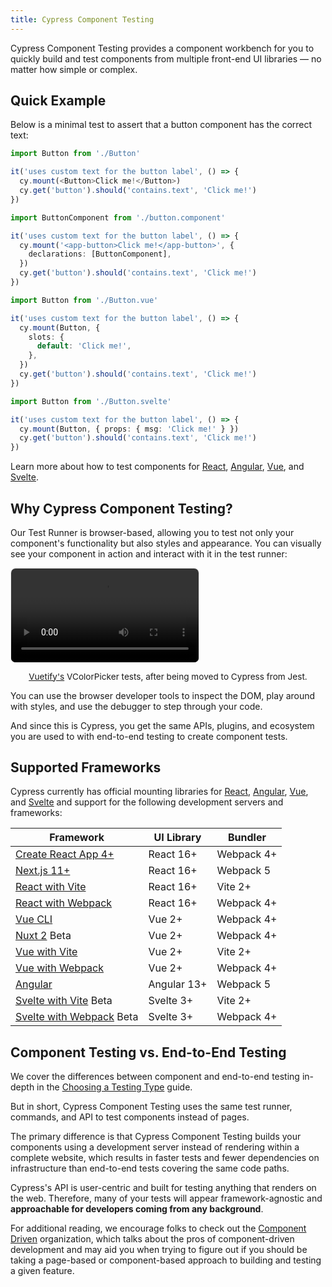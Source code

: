 ```yaml
---
title: Cypress Component Testing
---
```


Cypress Component Testing provides a component workbench for you to quickly
build and test components from multiple front-end UI libraries — no matter how
simple or complex.

## Quick Example

Below is a minimal test to assert that a button component has the correct text:

<code-group>
<code-block label="React" active>

```ts
import Button from './Button'

it('uses custom text for the button label', () => {
  cy.mount(<Button>Click me!</Button>)
  cy.get('button').should('contains.text', 'Click me!')
})
```

</code-block>
<code-block label="Angular">

```ts
import ButtonComponent from './button.component'

it('uses custom text for the button label', () => {
  cy.mount('<app-button>Click me!</app-button>', {
    declarations: [ButtonComponent],
  })
  cy.get('button').should('contains.text', 'Click me!')
})
```

</code-block>
<code-block label="Vue">

```ts
import Button from './Button.vue'

it('uses custom text for the button label', () => {
  cy.mount(Button, {
    slots: {
      default: 'Click me!',
    },
  })
  cy.get('button').should('contains.text', 'Click me!')
})
```

</code-block>
<code-block label="Svelte">

```ts
import Button from './Button.svelte'

it('uses custom text for the button label', () => {
  cy.mount(Button, { props: { msg: 'Click me!' } })
  cy.get('button').should('contains.text', 'Click me!')
})
```

</code-block>
</code-group>

Learn more about how to test components for
[React](/guides/component-testing/react/overview),
[Angular](/guides/component-testing/angular/overview),
[Vue](/guides/component-testing/vue/overview), and
[Svelte](/guides/component-testing/svelte/overview).

## Why Cypress Component Testing?

Our Test Runner is browser-based, allowing you to test not only your component's
functionality but also styles and appearance. You can visually see your
component in action and interact with it in the test runner:

<video loop="true" controls autoplay="true" style="border-radius: 8px; border: 1px solid #eaeaea;">
  <source src="/img/vuetify-color-picker-example.webm" type="video/webm">
</video>
<p style="font-size: 0.85rem; text-align: center;"><a href="https://vuetifyjs.com/en/components/color-pickers/">Vuetify's</a> VColorPicker tests, after being moved to Cypress from Jest.</p>

You can use the browser developer tools to inspect the DOM, play around with
styles, and use the debugger to step through your code.

And since this is Cypress, you get the same APIs, plugins, and ecosystem you are
used to with end-to-end testing to create component tests.

## Supported Frameworks

Cypress currently has official mounting libraries for
[React](/guides/component-testing/react/overview),
[Angular](/guides/component-testing/angular/overview),
[Vue](/guides/component-testing/vue/overview), and
[Svelte](/guides/component-testing/svelte/overview) and support for the
following development servers and frameworks:

| Framework                                                                                                            | UI Library  | Bundler    |
| -------------------------------------------------------------------------------------------------------------------- | ----------- | ---------- |
| [Create React App 4+](/guides/component-testing/react/overview#Create-React-App-CRA)                                 | React 16+   | Webpack 4+ |
| [Next.js 11+](/guides/component-testing/react/overview#Next-js)                                                      | React 16+   | Webpack 5  |
| [React with Vite](/guides/component-testing/react/overview#React-with-Vite)                                          | React 16+   | Vite 2+    |
| [React with Webpack](/guides/component-testing/react/overview#React-with-Webpack)                                    | React 16+   | Webpack 4+ |
| [Vue CLI](/guides/component-testing/vue/overview#Vue-CLI)                                                            | Vue 2+      | Webpack 4+ |
| [Nuxt 2](/guides/component-testing/vue/overview#Nuxt) <Badge type="info">Beta</Badge>                                | Vue 2+      | Webpack 4+ |
| [Vue with Vite](/guides/component-testing/vue/overview#Vue-with-Vite)                                                | Vue 2+      | Vite 2+    |
| [Vue with Webpack](/guides/component-testing/vue/overview#Vue-with-Webpack)                                          | Vue 2+      | Webpack 4+ |
| [Angular](/guides/component-testing/angular/overview#Framework-Configuration)                                        | Angular 13+ | Webpack 5  |
| [Svelte with Vite](/guides/component-testing/svelte/overview#Svelte-with-Vite) <Badge type="info">Beta</Badge>       | Svelte 3+   | Vite 2+    |
| [Svelte with Webpack](/guides/component-testing/svelte/overview#Svelte-with-Webpack) <Badge type="info">Beta</Badge> | Svelte 3+   | Webpack 4+ |

## Component Testing vs. End-to-End Testing

We cover the differences between component and end-to-end testing in-depth in
the [Choosing a Testing Type](/guides/core-concepts/testing-types) guide.

But in short, Cypress Component Testing uses the same test runner, commands, and
API to test components instead of pages.

The primary difference is that Cypress Component Testing builds your components
using a development server instead of rendering within a complete website, which
results in faster tests and fewer dependencies on infrastructure than end-to-end
tests covering the same code paths.

Cypress's API is user-centric and built for testing anything that renders on the
web. Therefore, many of your tests will appear framework-agnostic and
**approachable for developers coming from any background**.

For additional reading, we encourage folks to check out the
[Component Driven](https://componentdriven.org) organization, which talks about
the pros of component-driven development and may aid you when trying to figure
out if you should be taking a page-based or component-based approach to building
and testing a given feature.
